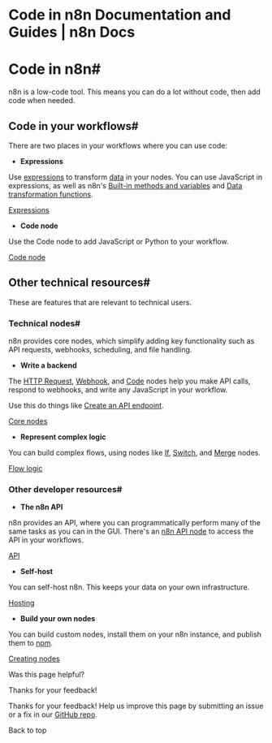 # Code in n8n Documentation and Guides | n8n Docs

[ ](https://github.com/n8n-io/n8n-docs/edit/main/docs/code/index.md "Edit this page")

# Code in n8n#

n8n is a low-code tool. This means you can do a lot without code, then add code when needed.

## Code in your workflows#

There are two places in your workflows where you can use code:

  * **Expressions**

Use [expressions](../glossary/#expression-n8n) to transform [data](../data/) in your nodes. You can use JavaScript in expressions, as well as n8n's [Built-in methods and variables](builtin/overview/) and [Data transformation functions](builtin/data-transformation-functions/).

[ Expressions](expressions/)

  * **Code node**

Use the Code node to add JavaScript or Python to your workflow.

[ Code node](code-node/)

## Other technical resources#

These are features that are relevant to technical users.

### Technical nodes#

n8n provides core nodes, which simplify adding key functionality such as API requests, webhooks, scheduling, and file handling.

  * **Write a backend**

The [HTTP Request](../integrations/builtin/core-nodes/n8n-nodes-base.httprequest/), [Webhook](../integrations/builtin/core-nodes/n8n-nodes-base.webhook/), and [Code](code-node/) nodes help you make API calls, respond to webhooks, and write any JavaScript in your workflow.

Use this do things like [Create an API endpoint](https://n8n.io/workflows/1750-creating-an-api-endpoint/).

[ Core nodes](../integrations/builtin/core-nodes/)

  * **Represent complex logic**

You can build complex flows, using nodes like [If](../integrations/builtin/core-nodes/n8n-nodes-base.if/), [Switch](../integrations/builtin/core-nodes/n8n-nodes-base.switch/), and [Merge](../integrations/builtin/core-nodes/n8n-nodes-base.merge/) nodes. 

[ Flow logic](../flow-logic/)

### Other developer resources#

  * **The n8n API**

n8n provides an API, where you can programmatically perform many of the same tasks as you can in the GUI. There's an [n8n API node](../integrations/builtin/core-nodes/n8n-nodes-base.n8n/) to access the API in your workflows.

[ API](../api/)

  * **Self-host**

You can self-host n8n. This keeps your data on your own infrastructure.

[ Hosting](../hosting/)

  * **Build your own nodes**

You can build custom nodes, install them on your n8n instance, and publish them to [npm](https://www.npmjs.com/).

[ Creating nodes](../integrations/creating-nodes/overview/)

Was this page helpful? 

Thanks for your feedback! 

Thanks for your feedback! Help us improve this page by submitting an issue or a fix in our [GitHub repo](https://github.com/n8n-io/n8n-docs). 

Back to top